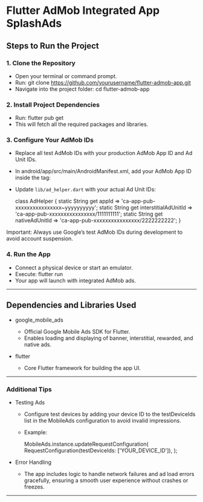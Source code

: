 # Flutter AdMob Integrated App SplashAds

## Steps to Run the Project

### 1. Clone the Repository
   - Open your terminal or command prompt.
   - Run:
     git clone https://github.com/yourusername/flutter-admob-app.git
   - Navigate into the project folder:
     cd flutter-admob-app

### 2. Install Project Dependencies
   - Run:
     flutter pub get
   - This will fetch all the required packages and libraries.

### 3. Configure Your AdMob IDs
   - Replace all test AdMob IDs with your production AdMob App ID and Ad Unit IDs.
   - In android/app/src/main/AndroidManifest.xml, add your AdMob App ID inside the <application> tag:
     <meta-data
       android:name="com.google.android.gms.ads.APPLICATION_ID"
       android:value="ca-app-pub-xxxxxxxxxxxxxxxx~yyyyyyyyyy"/>
   - Update `lib/ad_helper.dart` with your actual Ad Unit IDs:

     class AdHelper {
       static String get appId => 'ca-app-pub-xxxxxxxxxxxxxxxx~yyyyyyyyyy';
       static String get interstitialAdUnitId => 'ca-app-pub-xxxxxxxxxxxxxxxx/1111111111';
       static String get nativeAdUnitId => 'ca-app-pub-xxxxxxxxxxxxxxxx/2222222222';
     }


  Important: Always use Google’s test AdMob IDs during development to avoid account suspension.

### 4. Run the App
   - Connect a physical device or start an emulator.
   - Execute:
     flutter run
   - Your app will launch with integrated AdMob ads.
---

## Dependencies and Libraries Used

- google_mobile_ads
  - Official Google Mobile Ads SDK for Flutter.
  - Enables loading and displaying of banner, interstitial, rewarded, and native ads.

- flutter
  - Core Flutter framework for building the app UI.
---

### Additional Tips

- Testing Ads
  - Configure test devices by adding your device ID to the testDeviceIds list in the MobileAds configuration to avoid invalid impressions.
  - Example:

    MobileAds.instance.updateRequestConfiguration(
      RequestConfiguration(testDeviceIds: ['YOUR_DEVICE_ID']),
    );
    

- Error Handling
  - The app includes logic to handle network failures and ad load errors gracefully, ensuring a smooth user experience without crashes or freezes.
---
